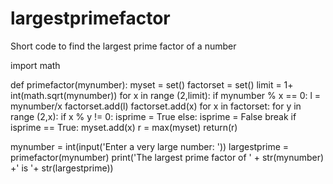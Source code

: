 # largestprimefactor
Short code to find the largest prime factor of a number

import math

def primefactor(mynumber):
    myset = set()
    factorset = set()
    limit = 1+ int(math.sqrt(mynumber))
    for x in range (2,limit):
        if mynumber % x == 0:
            l = mynumber/x
            factorset.add(l)
            factorset.add(x)
        for x in factorset:
            for y in range (2,x):
                if x % y != 0:
                    isprime = True
                else:
                    isprime = False
                    break
            if isprime == True:
                myset.add(x)
    r = max(myset)
    return(r)

mynumber = int(input('Enter a very large number: '))
largestprime = primefactor(mynumber)
print('The largest prime factor of ' + str(mynumber) +' is '+ str(largestprime))

